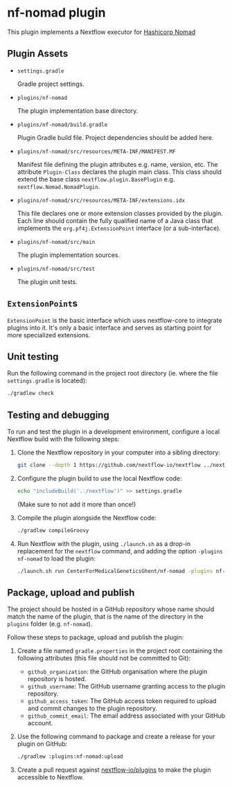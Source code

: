 # nf-nomad plugin

This plugin implements a Nextflow executor for [Hashicorp Nomad](https://www.nomadproject.io)

## Plugin Assets

- `settings.gradle`

    Gradle project settings.

- `plugins/nf-nomad`

    The plugin implementation base directory.

- `plugins/nf-nomad/build.gradle`

    Plugin Gradle build file. Project dependencies should be added here.

- `plugins/nf-nomad/src/resources/META-INF/MANIFEST.MF`

    Manifest file defining the plugin attributes e.g. name, version, etc. The attribute `Plugin-Class` declares the plugin main class. This class should extend the base class `nextflow.plugin.BasePlugin` e.g. `nextflow.Nomad.NomadPlugin`.

- `plugins/nf-nomad/src/resources/META-INF/extensions.idx`

    This file declares one or more extension classes provided by the plugin. Each line should contain the fully qualified name of a Java class that implements the `org.pf4j.ExtensionPoint` interface (or a sub-interface).

- `plugins/nf-nomad/src/main`

    The plugin implementation sources.

- `plugins/nf-nomad/src/test`

    The plugin unit tests.

## `ExtensionPoint`s

`ExtensionPoint` is the basic interface which uses nextflow-core to integrate plugins into it. It's only a basic interface and serves as starting point for more specialized extensions.

## Unit testing

Run the following command in the project root directory (ie. where the file `settings.gradle` is located):

```bash
./gradlew check
```

## Testing and debugging

To run and test the plugin in a development environment, configure a local Nextflow build with the following steps:

1. Clone the Nextflow repository in your computer into a sibling directory:

    ```bash
    git clone --depth 1 https://github.com/nextflow-io/nextflow ../nextflow
    ```
  
2. Configure the plugin build to use the local Nextflow code:

    ```bash
    echo "includeBuild('../nextflow')" >> settings.gradle
    ```
  
   (Make sure to not add it more than once!)

3. Compile the plugin alongside the Nextflow code:

    ```bash
    ./gradlew compileGroovy
    ```

4. Run Nextflow with the plugin, using `./launch.sh` as a drop-in replacement for the `nextflow` command, and adding the option `-plugins nf-nomad` to load the plugin:

    ```bash
    ./launch.sh run CenterForMedicalGeneticsGhent/nf-nomad -plugins nf-nomad
    ```

## Package, upload and publish

The project should be hosted in a GitHub repository whose name should match the name of the plugin, that is the name of the directory in the `plugins` folder (e.g. `nf-nomad`).

Follow these steps to package, upload and publish the plugin:

1. Create a file named `gradle.properties` in the project root containing the following attributes (this file should not be committed to Git):

   - `github_organization`: the GitHub organisation where the plugin repository is hosted.
   - `github_username`: The GitHub username granting access to the plugin repository.
   - `github_access_token`: The GitHub access token required to upload and commit changes to the plugin repository.
   - `github_commit_email`: The email address associated with your GitHub account.

2. Use the following command to package and create a release for your plugin on GitHub:

    ```bash
    ./gradlew :plugins:nf-nomad:upload
    ```

3. Create a pull request against [nextflow-io/plugins](https://github.com/nextflow-io/plugins/blob/main/plugins.json) to make the plugin accessible to Nextflow.
